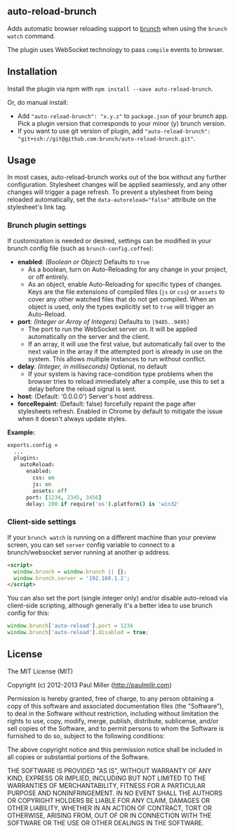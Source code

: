 ## auto-reload-brunch
Adds automatic browser reloading support to
[brunch](http://brunch.io) when using the `brunch watch` command.

The plugin uses WebSocket technology to pass `compile` events to browser.

## Installation
Install the plugin via npm with `npm install --save auto-reload-brunch`.

Or, do manual install:

* Add `"auto-reload-brunch": "x.y.z"` to `package.json` of your brunch app.
  Pick a plugin version that corresponds to your minor (y) brunch version.
* If you want to use git version of plugin, add
`"auto-reload-brunch": "git+ssh://git@github.com:brunch/auto-reload-brunch.git"`.

## Usage
In most cases, auto-reload-brunch works out of the box without any further
configuration. Stylesheet changes will be applied seamlessly, and any other
changes will trigger a page refresh. To prevent a stylesheet from being reloaded
automatically, set the ```data-autoreload="false"``` attribute on the stylesheet's
link tag.

### Brunch plugin settings
If customization is needed or desired, settings can be modified in your brunch
config file (such as `brunch-config.coffee`):

* __enabled__: _(Boolean or Object)_ Defaults to `true`
    * As a boolean, turn on Auto-Reloading for any change in your project, or
      off entirely.
    * As an object, enable Auto-Reloading for specific types of changes. Keys
      are the file extensions of compiled files (`js` or `css`) or `assets` to
      cover any other watched files that do not get compiled. When an object is
      used, only the types explicitly set to `true` will trigger an Auto-Reload.
* __port__: _(Integer or Array of Integers)_ Defaults to `[9485..9495]`
    * The port to run the WebSocket server on. It will be applied automatically
      on the server and the client.
    * If an array, it will use the first value, but automatically fail over to
      the next value in the array if the attempted port is already in use on the
      system. This allows multiple instances to run without conflict.
* __delay__: _(Integer, in milliseconds)_ Optional, no default
    * If your system is having race-condition type problems when the browser
      tries to reload immediately after a compile, use this to set a delay
      before the reload signal is sent.
* __host__: (Default: '0.0.0.0') Server's host address.
* __forceRepaint__: (Default: false) forcefully repaint the page after stylesheets
      refresh. Enabled in Chrome by default to mitigate the issue when it doesn't
      always update styles.

**Example:**
```coffeescript
exports.config =
  ...
  plugins:
    autoReload:
      enabled:
        css: on
        js: on
        assets: off
      port: [1234, 2345, 3456]
      delay: 200 if require('os').platform() is 'win32'
```

### Client-side settings
If your `brunch watch` is running on a different machine than your
preview screen, you can set `server` config variable to connect to a
brunch/websocket server running at another ip address.

```html
<script>
  window.brunch = window.brunch || {};
  window.brunch.server = '192.168.1.2';
</script>
```

You can also set the port (single integer only) and/or disable auto-reload
via client-side scripting, although generally it's a better idea to use
brunch config for this:

```javascript
window.brunch['auto-reload'].port = 1234
window.brunch['auto-reload'].disabled = true;
```

## License

The MIT License (MIT)

Copyright (c) 2012-2013 Paul Miller (http://paulmillr.com)

Permission is hereby granted, free of charge, to any person obtaining a copy
of this software and associated documentation files (the "Software"), to deal
in the Software without restriction, including without limitation the rights
to use, copy, modify, merge, publish, distribute, sublicense, and/or sell
copies of the Software, and to permit persons to whom the Software is
furnished to do so, subject to the following conditions:

The above copyright notice and this permission notice shall be included in
all copies or substantial portions of the Software.

THE SOFTWARE IS PROVIDED "AS IS", WITHOUT WARRANTY OF ANY KIND, EXPRESS OR
IMPLIED, INCLUDING BUT NOT LIMITED TO THE WARRANTIES OF MERCHANTABILITY,
FITNESS FOR A PARTICULAR PURPOSE AND NONINFRINGEMENT. IN NO EVENT SHALL THE
AUTHORS OR COPYRIGHT HOLDERS BE LIABLE FOR ANY CLAIM, DAMAGES OR OTHER
LIABILITY, WHETHER IN AN ACTION OF CONTRACT, TORT OR OTHERWISE, ARISING FROM,
OUT OF OR IN CONNECTION WITH THE SOFTWARE OR THE USE OR OTHER DEALINGS IN
THE SOFTWARE.
